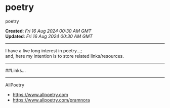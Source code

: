 # poetry
poetry

**Created**: *Fri 16 Aug 2024 00:30 AM GMT*  
**Updated**: *Fri 16 Aug 2024 00:30 AM GMT*  

-----

I have a live long interest in poetry...;  
and, here my intention is to store related links/resources.  

-----

##Links...

-----

AllPoetry  
- https://www.allpoetry.com  
- https://www.allpoetry.com/pramnora  


  
